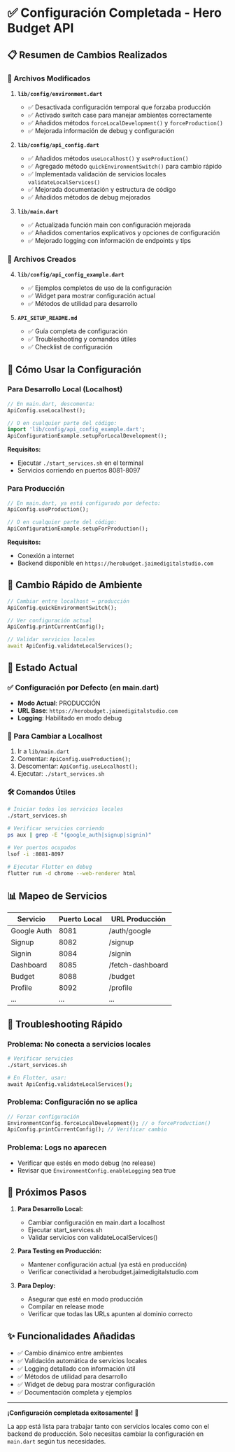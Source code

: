 # ✅ Configuración Completada - Hero Budget API

## 📋 Resumen de Cambios Realizados

### 🔧 Archivos Modificados

1. **`lib/config/environment.dart`**
   - ✅ Desactivada configuración temporal que forzaba producción
   - ✅ Activado switch case para manejar ambientes correctamente
   - ✅ Añadidos métodos `forceLocalDevelopment()` y `forceProduction()`
   - ✅ Mejorada información de debug y configuración

2. **`lib/config/api_config.dart`**
   - ✅ Añadidos métodos `useLocalhost()` y `useProduction()`
   - ✅ Agregado método `quickEnvironmentSwitch()` para cambio rápido
   - ✅ Implementada validación de servicios locales `validateLocalServices()`
   - ✅ Mejorada documentación y estructura de código
   - ✅ Añadidos métodos de debug mejorados

3. **`lib/main.dart`**
   - ✅ Actualizada función main con configuración mejorada
   - ✅ Añadidos comentarios explicativos y opciones de configuración
   - ✅ Mejorado logging con información de endpoints y tips

### 📁 Archivos Creados

4. **`lib/config/api_config_example.dart`**
   - ✅ Ejemplos completos de uso de la configuración
   - ✅ Widget para mostrar configuración actual
   - ✅ Métodos de utilidad para desarrollo

5. **`API_SETUP_README.md`**
   - ✅ Guía completa de configuración
   - ✅ Troubleshooting y comandos útiles
   - ✅ Checklist de configuración

## 🚀 Cómo Usar la Configuración

### Para Desarrollo Local (Localhost)

```dart
// En main.dart, descomenta:
ApiConfig.useLocalhost();

// O en cualquier parte del código:
import 'lib/config/api_config_example.dart';
ApiConfigurationExample.setupForLocalDevelopment();
```

**Requisitos:**
- Ejecutar `./start_services.sh` en el terminal
- Servicios corriendo en puertos 8081-8097

### Para Producción

```dart
// En main.dart, ya está configurado por defecto:
ApiConfig.useProduction();

// O en cualquier parte del código:
ApiConfigurationExample.setupForProduction();
```

**Requisitos:**
- Conexión a internet
- Backend disponible en `https://herobudget.jaimedigitalstudio.com`

## 🔄 Cambio Rápido de Ambiente

```dart
// Cambiar entre localhost ↔ producción
ApiConfig.quickEnvironmentSwitch();

// Ver configuración actual
ApiConfig.printCurrentConfig();

// Validar servicios locales
await ApiConfig.validateLocalServices();
```

## 📱 Estado Actual

### ✅ Configuración por Defecto (en main.dart)
- **Modo Actual**: PRODUCCIÓN
- **URL Base**: `https://herobudget.jaimedigitalstudio.com`
- **Logging**: Habilitado en modo debug

### 🔄 Para Cambiar a Localhost
1. Ir a `lib/main.dart`
2. Comentar: `ApiConfig.useProduction();`
3. Descomentar: `ApiConfig.useLocalhost();`
4. Ejecutar: `./start_services.sh`

### 🛠️ Comandos Útiles

```bash
# Iniciar todos los servicios locales
./start_services.sh

# Verificar servicios corriendo
ps aux | grep -E "(google_auth|signup|signin)"

# Ver puertos ocupados
lsof -i :8081-8097

# Ejecutar Flutter en debug
flutter run -d chrome --web-renderer html
```

## 📊 Mapeo de Servicios

| Servicio | Puerto Local | URL Producción |
|----------|--------------|----------------|
| Google Auth | 8081 | /auth/google |
| Signup | 8082 | /signup |
| Signin | 8084 | /signin |
| Dashboard | 8085 | /fetch-dashboard |
| Budget | 8088 | /budget |
| Profile | 8092 | /profile |
| ... | ... | ... |

## 🐛 Troubleshooting Rápido

### Problema: No conecta a servicios locales
```bash
# Verificar servicios
./start_services.sh

# En Flutter, usar:
await ApiConfig.validateLocalServices();
```

### Problema: Configuración no se aplica
```dart
// Forzar configuración
EnvironmentConfig.forceLocalDevelopment(); // o forceProduction()
ApiConfig.printCurrentConfig(); // Verificar cambio
```

### Problema: Logs no aparecen
- Verificar que estés en modo debug (no release)
- Revisar que `EnvironmentConfig.enableLogging` sea true

## 🎯 Próximos Pasos

1. **Para Desarrollo Local:**
   - Cambiar configuración en main.dart a localhost
   - Ejecutar start_services.sh
   - Validar servicios con validateLocalServices()

2. **Para Testing en Producción:**
   - Mantener configuración actual (ya está en producción)
   - Verificar conectividad a herobudget.jaimedigitalstudio.com

3. **Para Deploy:**
   - Asegurar que esté en modo producción
   - Compilar en release mode
   - Verificar que todas las URLs apunten al dominio correcto

## ✨ Funcionalidades Añadidas

- ✅ Cambio dinámico entre ambientes
- ✅ Validación automática de servicios locales
- ✅ Logging detallado con información útil
- ✅ Métodos de utilidad para desarrollo
- ✅ Widget de debug para mostrar configuración
- ✅ Documentación completa y ejemplos

---

**¡Configuración completada exitosamente!** 🎉

La app está lista para trabajar tanto con servicios locales como con el backend de producción. Solo necesitas cambiar la configuración en `main.dart` según tus necesidades. 